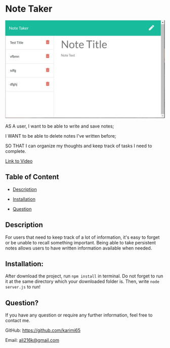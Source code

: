 # Note Taker

![HTML Sample](./public/assets/sample.JPG)

AS A user, I want to be able to write and save notes;

I WANT to be able to delete notes I've written before;

SO THAT I can organize my thoughts and keep track of tasks I need to complete.


[Link to Video](https://drive.google.com/file/d/1eKkiir2YxnuMoqmWNrUZ--dgLQhv0Eqb/view?usp=sharing)


## Table of Content
* [Description](#Description)

* [Installation](#Installation)


* [Question](#Question)


## Description
For users that need to keep track of a lot of information, it's easy to forget or be unable to recall something important. Being able to take persistent notes allows users to have written information available when needed.
   

## Installation:
After download the project, run `npm install` in terminal. Do not forget to run it at the same directory which your downloaded folder is. Then, write `node server.js` to run! 

## Question?
If you have any question or require any further information, feel free to contact me. 

GitHub: https://github.com/karimi65

Email: ali216k@gmail.com
